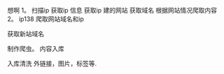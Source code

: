 想啊
1。
扫描ip 获取ip 信息
获取ip 建的网站
获取域名
根据网站情况爬取内容
2。
ip138 爬取网站域名和ip

获取新站域名

制作爬虫。
内容入库


入库清洗 外链接，图片，标签等.
